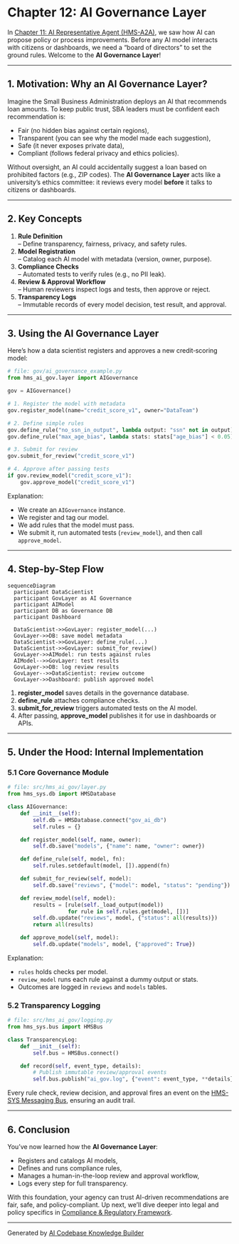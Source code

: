 # Chapter 12: AI Governance Layer

In [Chapter 11: AI Representative Agent (HMS-A2A)](11_ai_representative_agent__hms_a2a__.md), we saw how AI can propose policy or process improvements. Before any AI model interacts with citizens or dashboards, we need a “board of directors” to set the ground rules. Welcome to the **AI Governance Layer**!

---

## 1. Motivation: Why an AI Governance Layer?

Imagine the Small Business Administration deploys an AI that recommends loan amounts. To keep public trust, SBA leaders must be confident each recommendation is:

- Fair (no hidden bias against certain regions),  
- Transparent (you can see why the model made each suggestion),  
- Safe (it never exposes private data),  
- Compliant (follows federal privacy and ethics policies).

Without oversight, an AI could accidentally suggest a loan based on prohibited factors (e.g., ZIP codes). The **AI Governance Layer** acts like a university’s ethics committee: it reviews every model **before** it talks to citizens or dashboards.

---

## 2. Key Concepts

1. **Rule Definition**  
   – Define transparency, fairness, privacy, and safety rules.  
2. **Model Registration**  
   – Catalog each AI model with metadata (version, owner, purpose).  
3. **Compliance Checks**  
   – Automated tests to verify rules (e.g., no PII leak).  
4. **Review & Approval Workflow**  
   – Human reviewers inspect logs and tests, then approve or reject.  
5. **Transparency Logs**  
   – Immutable records of every model decision, test result, and approval.

---

## 3. Using the AI Governance Layer

Here’s how a data scientist registers and approves a new credit‐scoring model:

```python
# file: gov/ai_governance_example.py
from hms_ai_gov.layer import AIGovernance

gov = AIGovernance()

# 1. Register the model with metadata
gov.register_model(name="credit_score_v1", owner="DataTeam")

# 2. Define simple rules
gov.define_rule("no_ssn_in_output", lambda output: "ssn" not in output)
gov.define_rule("max_age_bias", lambda stats: stats["age_bias"] < 0.05)

# 3. Submit for review
gov.submit_for_review("credit_score_v1")

# 4. Approve after passing tests
if gov.review_model("credit_score_v1"):
    gov.approve_model("credit_score_v1")
```

Explanation:
- We create an `AIGovernance` instance.  
- We register and tag our model.  
- We add rules that the model must pass.  
- We submit it, run automated tests (`review_model`), and then call `approve_model`.

---

## 4. Step-by-Step Flow

```mermaid
sequenceDiagram
  participant DataScientist
  participant GovLayer as AI Governance
  participant AIModel
  participant DB as Governance DB
  participant Dashboard

  DataScientist->>GovLayer: register_model(...)
  GovLayer->>DB: save model metadata
  DataScientist->>GovLayer: define_rule(...)
  DataScientist->>GovLayer: submit_for_review()
  GovLayer->>AIModel: run tests against rules
  AIModel-->>GovLayer: test results
  GovLayer->>DB: log review results
  GovLayer-->>DataScientist: review outcome
  GovLayer->>Dashboard: publish approved model
```

1. **register_model** saves details in the governance database.  
2. **define_rule** attaches compliance checks.  
3. **submit_for_review** triggers automated tests on the AI model.  
4. After passing, **approve_model** publishes it for use in dashboards or APIs.

---

## 5. Under the Hood: Internal Implementation

### 5.1 Core Governance Module

```python
# file: src/hms_ai_gov/layer.py
from hms_sys.db import HMSDatabase

class AIGovernance:
    def __init__(self):
        self.db = HMSDatabase.connect("gov_ai_db")
        self.rules = {}

    def register_model(self, name, owner):
        self.db.save("models", {"name": name, "owner": owner})

    def define_rule(self, model, fn):
        self.rules.setdefault(model, []).append(fn)

    def submit_for_review(self, model):
        self.db.save("reviews", {"model": model, "status": "pending"})

    def review_model(self, model):
        results = [rule(self._load_output(model)) 
                   for rule in self.rules.get(model, [])]
        self.db.update("reviews", model, {"status": all(results)})
        return all(results)

    def approve_model(self, model):
        self.db.update("models", model, {"approved": True})
```

Explanation:
- `rules` holds checks per model.  
- `review_model` runs each rule against a dummy output or stats.  
- Outcomes are logged in `reviews` and `models` tables.

### 5.2 Transparency Logging

```python
# file: src/hms_ai_gov/logging.py
from hms_sys.bus import HMSBus

class TransparencyLog:
    def __init__(self):
        self.bus = HMSBus.connect()

    def record(self, event_type, details):
        # Publish immutable review/approval events
        self.bus.publish("ai_gov.log", {"event": event_type, **details})
```

Every rule check, review decision, and approval fires an event on the [HMS-SYS Messaging Bus](01_core_system_platform__hms_sys__.md), ensuring an audit trail.

---

## 6. Conclusion

You’ve now learned how the **AI Governance Layer**:

- Registers and catalogs AI models,  
- Defines and runs compliance rules,  
- Manages a human-in-the-loop review and approval workflow,  
- Logs every step for full transparency.

With this foundation, your agency can trust AI-driven recommendations are fair, safe, and policy-compliant. Up next, we’ll dive deeper into legal and policy specifics in [Compliance & Regulatory Framework](13_compliance___regulatory_framework_.md).

---

Generated by [AI Codebase Knowledge Builder](https://github.com/The-Pocket/Tutorial-Codebase-Knowledge)